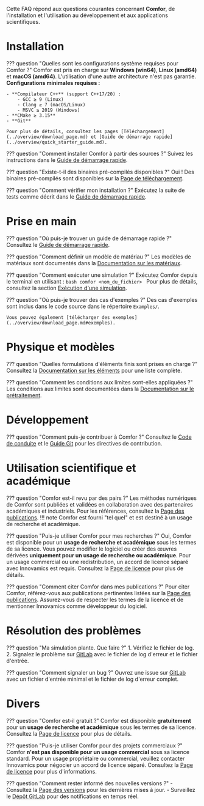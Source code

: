 Cette FAQ répond aux questions courantes concernant **Comfor**, de l'installation et l'utilisation au développement et aux applications scientifiques.

# Installation

??? question "Quelles sont les configurations système requises pour Comfor ?"
    Comfor est pris en charge sur **Windows (win64)**, **Linux (amd64)** et **macOS (amd64)**. L'utilisation d'une autre architecture n'est pas garantie.
    **Configurations minimales requises :**

    - **Compilateur C++** (support C++17/20) :
        - GCC ≥ 9 (Linux)
        - Clang ≥ 7 (macOS/Linux)
        - MSVC ≥ 2019 (Windows)
    - **CMake ≥ 3.15**
    - **Git**

    Pour plus de détails, consultez les pages [Téléchargement](../overview/download_page.md) et [Guide de démarrage rapide](../overview/quick_starter_guide.md).

??? question "Comment installer Comfor à partir des sources ?"
    Suivez les instructions dans le [Guide de démarrage rapide](../overview/quick_starter_guide.md).

??? question "Existe-t-il des binaires pré-compilés disponibles ?"
    Oui ! Des binaires pré-compilés sont disponibles sur la [Page de téléchargement](../overview/download_page.md).

??? question "Comment vérifier mon installation ?"
    Exécutez la suite de tests comme décrit dans le [Guide de démarrage rapide](../overview/quick_starter_guide.md#execution_et_tests).

# Prise en main

??? question "Où puis-je trouver un guide de démarrage rapide ?"
    Consultez le [Guide de démarrage rapide](../overview/quick_starter_guide.md).

??? question "Comment définir un modèle de matériau ?"
    Les modèles de matériaux sont documentés dans la [Documentation sur les matériaux](../docs/docs_materials.md).

??? question "Comment exécuter une simulation ?"
    Exécutez Comfor depuis le terminal en utilisant :
    ```bash
    comfor <nom_du_fichier>
    ```
    Pour plus de détails, consultez la section [Exécution d'une simulation](../docs/docs_analysis.md).

??? question "Où puis-je trouver des cas d'exemples ?"
    Des cas d'exemples sont inclus dans le code source dans le répertoire `Examples/`.

    Vous pouvez également [télécharger des exemples](../overview/download_page.md#exemples).

# Physique et modèles

??? question "Quelles formulations d'éléments finis sont prises en charge ?"
    Consultez la [Documentation sur les éléments](../docs/docs_elements.md) pour une liste complète.

??? question "Comment les conditions aux limites sont-elles appliquées ?"
    Les conditions aux limites sont documentées dans la [Documentation sur le prétraitement](../docs/docs_preprocessing.md).

# Développement

??? question "Comment puis-je contribuer à Comfor ?"
    Consultez le [Code de conduite](../developers/dev_code_of_conduct.md) et le [Guide Git](../developers/dev_git.md) pour les directives de contribution.

# Utilisation scientifique et académique

??? question "Comfor est-il revu par des pairs ?"
    Les méthodes numériques de Comfor sont publiées et validées en collaboration avec des partenaires académiques et industriels.
    Pour les références, consultez la [Page des publications](../news/news_publications.md).
    !!! note
        Comfor est fourni "tel quel" et est destiné à un usage de recherche et académique.

??? question "Puis-je utiliser Comfor pour mes recherches ?"
    Oui, Comfor est disponible pour un **usage de recherche et académique** sous les termes de sa licence.
    Vous pouvez modifier le logiciel ou créer des œuvres dérivées **uniquement pour un usage de recherche ou académique**.
    Pour un usage commercial ou une redistribution, un accord de licence séparé avec Innovamics est requis.
    Consultez la [Page de licence](../developers/dev_license.md) pour plus de détails.

??? question "Comment citer Comfor dans mes publications ?"
    Pour citer Comfor, référez-vous aux publications pertinentes listées sur la [Page des publications](../news/news_publications.md).
    Assurez-vous de respecter les termes de la licence et de mentionner Innovamics comme développeur du logiciel.

# Résolution des problèmes

??? question "Ma simulation plante. Que faire ?"
    1. Vérifiez le fichier de log.
    2. Signalez le problème sur [GitLab](https://gitlab.com/comfor/comfor) avec le fichier de log d'erreur et le fichier d'entrée.

??? question "Comment signaler un bug ?"
    Ouvrez une issue sur [GitLab](https://gitlab.com/comfor/comfor) avec un fichier d'entrée minimal et le fichier de log d'erreur complet.

# Divers

??? question "Comfor est-il gratuit ?"
    Comfor est disponible **gratuitement** pour un **usage de recherche et académique** sous les termes de sa licence.
    Consultez la [Page de licence](../developers/dev_license.md) pour plus de détails.

??? question "Puis-je utiliser Comfor pour des projets commerciaux ?"
    Comfor **n'est pas disponible pour un usage commercial** sous sa licence standard.
    Pour un usage propriétaire ou commercial, veuillez contacter Innovamics pour négocier un accord de licence séparé.
    Consultez la [Page de licence](../developers/dev_license.md) pour plus d'informations.

??? question "Comment rester informé des nouvelles versions ?"
    - Consultez la [Page des versions](../news/news_versions.md) pour les dernières mises à jour.
    - Surveillez le [Dépôt GitLab](https://gitlab.com/comfor/comfor) pour des notifications en temps réel.
